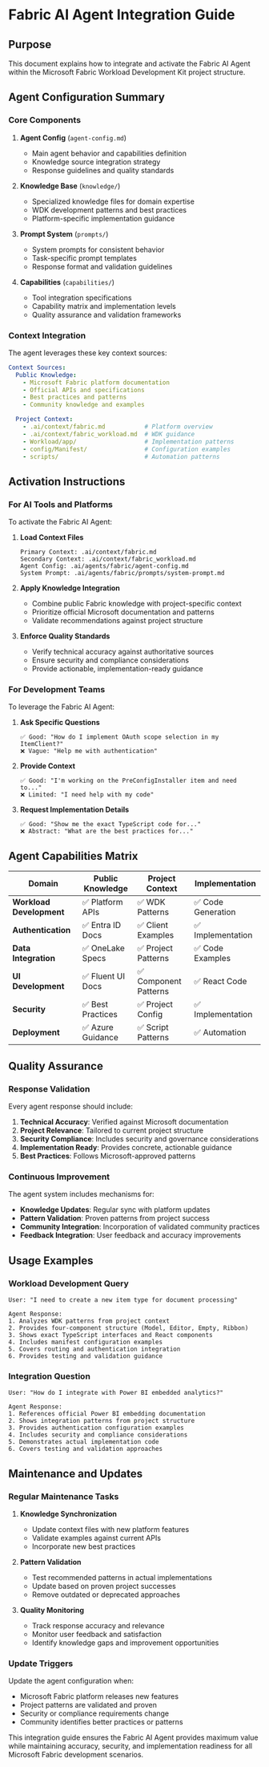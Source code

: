 # Fabric AI Agent Integration Guide

## Purpose

This document explains how to integrate and activate the Fabric AI Agent within the Microsoft Fabric Workload Development Kit project structure.

## Agent Configuration Summary

### Core Components

1. **Agent Config** (`agent-config.md`)
   - Main agent behavior and capabilities definition
   - Knowledge source integration strategy
   - Response guidelines and quality standards

2. **Knowledge Base** (`knowledge/`)
   - Specialized knowledge files for domain expertise
   - WDK development patterns and best practices
   - Platform-specific implementation guidance

3. **Prompt System** (`prompts/`)
   - System prompts for consistent behavior
   - Task-specific prompt templates
   - Response format and validation guidelines

4. **Capabilities** (`capabilities/`)
   - Tool integration specifications
   - Capability matrix and implementation levels
   - Quality assurance and validation frameworks

### Context Integration

The agent leverages these key context sources:

```yaml
Context Sources:
  Public Knowledge:
    - Microsoft Fabric platform documentation
    - Official APIs and specifications
    - Best practices and patterns
    - Community knowledge and examples

  Project Context:
    - .ai/context/fabric.md           # Platform overview
    - .ai/context/fabric_workload.md  # WDK guidance
    - Workload/app/                   # Implementation patterns
    - config/Manifest/                # Configuration examples
    - scripts/                        # Automation patterns
```

## Activation Instructions

### For AI Tools and Platforms

To activate the Fabric AI Agent:

1. **Load Context Files**
   ```
   Primary Context: .ai/context/fabric.md
   Secondary Context: .ai/context/fabric_workload.md
   Agent Config: .ai/agents/fabric/agent-config.md
   System Prompt: .ai/agents/fabric/prompts/system-prompt.md
   ```

2. **Apply Knowledge Integration**
   - Combine public Fabric knowledge with project-specific context
   - Prioritize official Microsoft documentation and patterns
   - Validate recommendations against project structure

3. **Enforce Quality Standards**
   - Verify technical accuracy against authoritative sources
   - Ensure security and compliance considerations
   - Provide actionable, implementation-ready guidance

### For Development Teams

To leverage the Fabric AI Agent:

1. **Ask Specific Questions**
   ```
   ✅ Good: "How do I implement OAuth scope selection in my ItemClient?"
   ❌ Vague: "Help me with authentication"
   ```

2. **Provide Context**
   ```
   ✅ Good: "I'm working on the PreConfigInstaller item and need to..."
   ❌ Limited: "I need help with my code"
   ```

3. **Request Implementation Details**
   ```
   ✅ Good: "Show me the exact TypeScript code for..."
   ❌ Abstract: "What are the best practices for..."
   ```

## Agent Capabilities Matrix

| Domain | Public Knowledge | Project Context | Implementation |
|--------|------------------|-----------------|----------------|
| **Workload Development** | ✅ Platform APIs | ✅ WDK Patterns | ✅ Code Generation |
| **Authentication** | ✅ Entra ID Docs | ✅ Client Examples | ✅ Implementation |
| **Data Integration** | ✅ OneLake Specs | ✅ Project Patterns | ✅ Code Examples |
| **UI Development** | ✅ Fluent UI Docs | ✅ Component Patterns | ✅ React Code |
| **Security** | ✅ Best Practices | ✅ Project Config | ✅ Implementation |
| **Deployment** | ✅ Azure Guidance | ✅ Script Patterns | ✅ Automation |

## Quality Assurance

### Response Validation

Every agent response should include:

1. **Technical Accuracy**: Verified against Microsoft documentation
2. **Project Relevance**: Tailored to current project structure
3. **Security Compliance**: Includes security and governance considerations
4. **Implementation Ready**: Provides concrete, actionable guidance
5. **Best Practices**: Follows Microsoft-approved patterns

### Continuous Improvement

The agent system includes mechanisms for:

- **Knowledge Updates**: Regular sync with platform updates
- **Pattern Validation**: Proven patterns from project success
- **Community Integration**: Incorporation of validated community practices
- **Feedback Integration**: User feedback and accuracy improvements

## Usage Examples

### Workload Development Query
```
User: "I need to create a new item type for document processing"

Agent Response:
1. Analyzes WDK patterns from project context
2. Provides four-component structure (Model, Editor, Empty, Ribbon)
3. Shows exact TypeScript interfaces and React components
4. Includes manifest configuration examples
5. Covers routing and authentication integration
6. Provides testing and validation guidance
```

### Integration Question
```
User: "How do I integrate with Power BI embedded analytics?"

Agent Response:
1. References official Power BI embedding documentation
2. Shows integration patterns from project structure
3. Provides authentication configuration examples
4. Includes security and compliance considerations
5. Demonstrates actual implementation code
6. Covers testing and validation approaches
```

## Maintenance and Updates

### Regular Maintenance Tasks

1. **Knowledge Synchronization**
   - Update context files with new platform features
   - Validate examples against current APIs
   - Incorporate new best practices

2. **Pattern Validation**
   - Test recommended patterns in actual implementations
   - Update based on proven project successes
   - Remove outdated or deprecated approaches

3. **Quality Monitoring**
   - Track response accuracy and relevance
   - Monitor user feedback and satisfaction
   - Identify knowledge gaps and improvement opportunities

### Update Triggers

Update the agent configuration when:
- Microsoft Fabric platform releases new features
- Project patterns are validated and proven
- Security or compliance requirements change
- Community identifies better practices or patterns

This integration guide ensures the Fabric AI Agent provides maximum value while maintaining accuracy, security, and implementation readiness for all Microsoft Fabric development scenarios.
